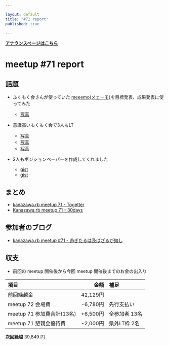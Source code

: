 ```yaml
---

layout: default
title: "#71 report"
published: true

---
```


<div style="text-align: left;"><a href="./"><strong>アナウンスページはこちら</strong></a></div>

# meetup #71 report

## 話題

* ふくもく会さんが使っていた [meeemo(メェーモ)](https://meeemo.space/)を目標発表、成果発表に使ってみた
  + [写真](http://30d.jp/kzrb/61/photo/33)

* 意識高いもくもく会で3人もLT
  + [写真](http://30d.jp/kzrb/61/photo/15)
  + [写真](http://30d.jp/kzrb/61/photo/12)
  + [写真](http://30d.jp/kzrb/61/photo/11)

* 2人もポジションペーパーを作成してくれました
  + [gist](https://gist.github.com/watari3/d30fb3a8189d8e8d033c58b6fc711e96)
  + [gist](https://gist.github.com/kunitoo/01c0960afe7031bf80a90e6473fa004a)

## まとめ

* [kanazawa.rb meetup 71 - Togetter](https://togetter.com/li/1249675)
* [Kanazawa.rb meetup 71 - 30days](http://30d.jp/kzrb/61)

## 参加者のブログ

* [kanazawa\.rb meetup \#71 \- 過ぎたるは及ばざるが如し](http://cotton-desu.hatenablog.com/entry/2018/07/23/222915)

## 収支

* 前回の meetup 開催後から今回 meetup 開催後までのお金の出入り

|項目                           |金額         |補足                                               |
|:------------------------------|------------:|:--------------------------------------------------|
| 前回繰越金                    |    42,129円 |                                                   |
| meetup 72 会場費              |    -6,780円 | 先行支払い                                        |
| meetup 71 参加費合計(13名)    |   +6,500円 | 全参加者 13名                                       |
| meetup 71 懇親会優待費        |    -2,000円 | 県外LT枠 2名                                      |

**次回繰越**  39,849 円
